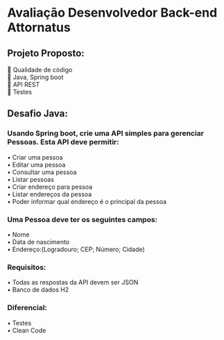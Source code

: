 # Avaliação Desenvolvedor Back-end Attornatus

## Projeto Proposto:

	Qualidade de código <br>
	Java, Spring boot <br>
	API REST <br>
	Testes <br>

## Desafio Java:

### Usando Spring boot, crie uma API simples para gerenciar Pessoas. Esta API deve permitir:

•	Criar uma pessoa <br>
•	Editar uma pessoa <br>
•	Consultar uma pessoa <br>
•	Listar pessoas <br>
•	Criar endereço para pessoa <br>
•	Listar endereços da pessoa <br>
•	Poder informar qual endereço é o principal da pessoa  <br>

### Uma Pessoa deve ter os seguintes campos:  

•	Nome <br>
•	Data de nascimento <br>
•	Endereço:(Logradouro;	CEP; Número;	Cidade)

### Requisitos:

•	Todas as respostas da API devem ser JSON  <br>
•	Banco de dados H2

### Diferencial:

•	Testes <br>
•	Clean Code
 

